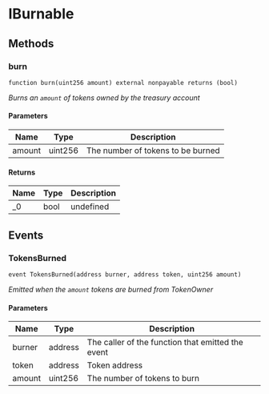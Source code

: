 # IBurnable









## Methods

### burn

```solidity
function burn(uint256 amount) external nonpayable returns (bool)
```



*Burns an `amount` of tokens owned by the treasury account*

#### Parameters

| Name | Type | Description |
|---|---|---|
| amount | uint256 | The number of tokens to be burned |

#### Returns

| Name | Type | Description |
|---|---|---|
| _0 | bool | undefined |



## Events

### TokensBurned

```solidity
event TokensBurned(address burner, address token, uint256 amount)
```



*Emitted when the `amount` tokens are burned from TokenOwner*

#### Parameters

| Name | Type | Description |
|---|---|---|
| burner  | address | The caller of the function that emitted the event |
| token  | address | Token address |
| amount  | uint256 | The number of tokens to burn |



